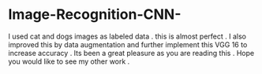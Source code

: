 # Image-Recognition-CNN-
I used cat and dogs images as labeled data . this is almost perfect . I also improved this by data augmentation and further implement this VGG 16 to increase accuracy .
 Its been a great pleasure as you are reading this . Hope you would like to see my other work .
